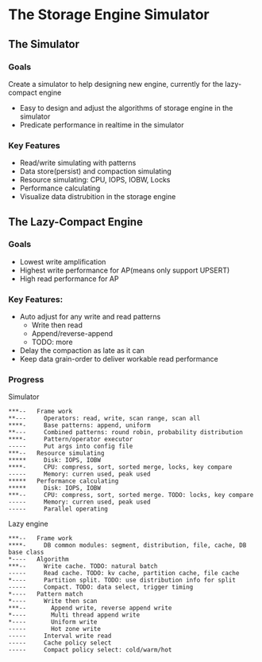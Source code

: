 # The Storage Engine Simulator

## The Simulator

### Goals
Create a simulator to help designing new engine, currently for the lazy-compact engine
* Easy to design and adjust the algorithms of storage engine in the simulator
* Predicate performance in realtime in the simulator

### Key Features
* Read/write simulating with patterns
* Data store(persist) and compaction simulating
* Resource simulating: CPU, IOPS, IOBW, Locks
* Performance calculating
* Visualize data distrubition in the storage engine

## The Lazy-Compact Engine

### Goals
* Lowest write amplification
* Highest write performance for AP(means only support UPSERT)
* High read performance for AP

### Key Features:
* Auto adjust for any write and read patterns
    * Write then read
    * Append/reverse-append
    * TODO: more
* Delay the compaction as late as it can
* Keep data grain-order to deliver workable read performance

### Progress
Simulator
```
***--   Frame work
**---     Operators: read, write, scan range, scan all
****-     Base patterns: append, uniform
**---     Combined patterns: round robin, probability distribution
****-     Pattern/operator executor
-----     Put args into config file
***--   Resource simulating
*****     Disk: IOPS, IOBW
****-     CPU: compress, sort, sorted merge, locks, key compare
-----     Memory: curren used, peak used
*****   Performance calculating
*****     Disk: IOPS, IOBW
***--     CPU: compress, sort, sorted merge. TODO: locks, key compare
-----     Memory: curren used, peak used
-----     Parallel operating
```

Lazy engine
```
***--   Frame work
****-     DB common modules: segment, distribution, file, cache, DB base class
*----   Algorithm
***--     Write cache. TODO: natural batch
-----     Read cache. TODO: kv cache, partition cache, file cache
*----     Partition split. TODO: use distribution info for split
-----     Compact. TODO: data select, trigger timing
*----   Pattern match
*----     Write then scan
***--       Append write, reverse append write
*----       Multi thread append write
*----       Uniform write
-----       Hot zone write
-----     Interval write read
-----     Cache policy select
-----     Compact policy select: cold/warm/hot
```
